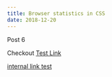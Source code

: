 ```yaml
---
title: Browser statistics in CSS
date: 2018-12-20
---
```


Post 6

Checkout [Test Link](https://github.com/aaronvanston)

[internal link test](/projects)